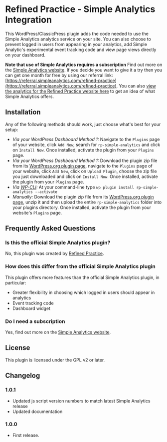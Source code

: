 # Refined Practice - Simple Analytics Integration

This WordPress/ClassicPress plugin adds the code needed to use the Simple Analytics analytics service on your site. You can also choose to prevent logged in users from appearing in your analytics, add Simple Analytic's experimental event tracking code and view page views directly on your dashboard.

**Note that use of Simple Analytics requires a subscription** Find out more on the [Simple Analytics website](https://simpleanalytics.com/). If you decide you want to give it a try then you can get one month for free by using our referral link: [https://referral.simpleanalytics.com/refined-practice](https://referral.simpleanalytics.com/refined-practice). You can also [view the analytics for the Refined Practice website here](https://simpleanalytics.com/refinedpractice.com) to get an idea of what Simple Analytics offers.
## Installation

Any of the following methods should work, just choose what's best for your setup:

* *Via your WordPress Dashboard Method 1:* Navigate to the `Plugins` page of your website, click `Add New`, search for `rp-simple-analytics` and click on `Install Now`. Once installed, activate the plugin from your `Plugins` page.
* *Via your WordPress Dashboard Method 1:* Download the plugin zip file from its [WordPress.org plugin page](https://wordpress.org/plugins/rp-simple-analytics), navigate to the `Plugins` page of your website, click `Add New`, click on `Upload Plugin`, choose the zip file you just downloaded and click on `Install Now`. Once installed, activate the plugin from your `Plugins` page.
* *Via [WP-CLI](https://wp-cli.org/):* At your command-line type `wp plugin install rp-simple-analytics --activate` 
* *Manually:* Download the plugin zip file from its [WordPress.org plugin page](https://wordpress.org/plugins/rp-simple-analytics), unzip it and then upload the entire `rp-simple-analytics` folder into your plugins directory.  Once installed, activate the plugin from your website's `Plugins` page.

## Frequently Asked Questions 

### Is this the official Simple Analytics plugin? 

No, this plugin was created by [Refined Practice](https://www.refinedpractice.com/).


### How does this differ from the official Simple Analytics plugin 

This plugin offers more features than the official Simple Analytics plugin, in particular:

* Greater flexibility in choosing which logged in users should appear in analytics
* Event tracking code
* Dashboard widget 

### Do I need a subscription 

Yes, find out more on the [Simple Analytics website](https://simpleanalytics.com/).


## License

This plugin is licensed under the GPL v2 or later.

## Changelog

### 1.0.1
* Updated js script version numbers to match latest Simple Analytics release
* Updated documentation

### 1.0.0 
* First release.

